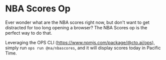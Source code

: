 # NBA Scores Op

Ever wonder what are the NBA scores right now, but don't want to get distracted for too long opening a browser?
The NBA Scores op is the perfect way to do that.

Leveraging the OPS CLI (https://www.npmjs.com/package/@cto.ai/ops), simply run `ops run @na/nbascores`, and it will display scores today in Pacific Time.
